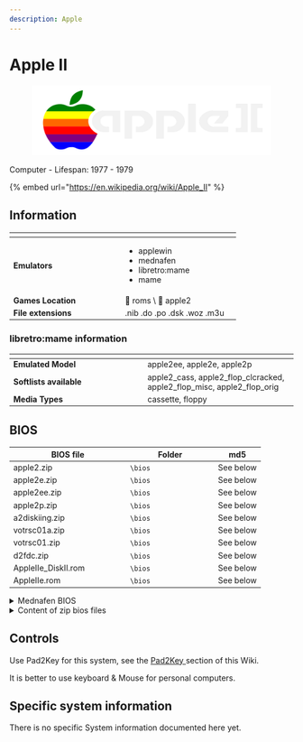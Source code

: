 ```yaml
---
description: Apple
---
```


# Apple II

<div align="left">

<figure><img src="https://raw.githubusercontent.com/fabricecaruso/es-theme-carbon/52ff37c9e265587d006945a2ba695b5a962b3a3d/art/logos/apple2.svg" alt=""><figcaption></figcaption></figure>

</div>

Computer - Lifespan: 1977 - 1979

{% embed url="https://en.wikipedia.org/wiki/Apple_II" %}

## Information

<table data-header-hidden><thead><tr><th width="184"></th><th></th><th data-hidden></th></tr></thead><tbody><tr><td><strong>Emulators</strong></td><td><ul><li>applewin</li><li>mednafen</li><li>libretro:mame</li><li>mame</li></ul></td><td></td></tr><tr><td><strong>Games Location</strong></td><td><span data-gb-custom-inline data-tag="emoji" data-code="1f4c1">📁</span> roms \ <span data-gb-custom-inline data-tag="emoji" data-code="1f4c2">📂</span> apple2</td><td></td></tr><tr><td><strong>File extensions</strong></td><td>.nib .do .po .dsk .woz .m3u</td><td></td></tr></tbody></table>

### libretro:mame information

<table data-header-hidden><thead><tr><th width="224"></th><th></th></tr></thead><tbody><tr><td><strong>Emulated Model</strong></td><td>apple2ee, apple2e, apple2p</td></tr><tr><td><strong>Softlists available</strong></td><td>apple2_cass, apple2_flop_clcracked, apple2_flop_misc, apple2_flop_orig</td></tr><tr><td><strong>Media Types</strong></td><td>cassette, floppy</td></tr></tbody></table>

## BIOS

<table><thead><tr><th width="193">BIOS file</th><th width="142.03610108303252">Folder</th><th>md5</th></tr></thead><tbody><tr><td>apple2.zip</td><td><code>\bios</code></td><td>See below</td></tr><tr><td>apple2e.zip</td><td><code>\bios</code></td><td>See below</td></tr><tr><td>apple2ee.zip</td><td><code>\bios</code></td><td>See below</td></tr><tr><td>apple2p.zip</td><td><code>\bios</code></td><td>See below</td></tr><tr><td>a2diskiing.zip</td><td><code>\bios</code></td><td>See below</td></tr><tr><td>votrsc01a.zip</td><td><code>\bios</code></td><td>See below</td></tr><tr><td>votrsc01.zip</td><td><code>\bios</code></td><td>See below</td></tr><tr><td>d2fdc.zip</td><td><code>\bios</code></td><td>See below</td></tr><tr><td>AppleIIe_DiskII.rom</td><td><code>\bios</code></td><td>See below</td></tr><tr><td>AppleIIe.rom</td><td><code>\bios</code></td><td>See below</td></tr></tbody></table>

<details>

<summary>Mednafen BIOS</summary>

apple2-int-auto.rom\
apple2-asoft-auto.rom\
disk2-13boot.rom\
disk2-13seq.rom\
disk2-16boot.rom\
disk2-16seq.rom

</details>

<details>

<summary>Content of zip bios files</summary>

```
"apple2.zip"
- "341-0001-00.e0" size="2048" crc="c0a4ad3b" sha1="bf32195efcb34b694c893c2d342321ec3a24b98f"
- "341-0002-00.e8" size="2048" crc="a99c2cf6" sha1="9767d92d04fc65c626223f25564cca31f5248980"
- "341-0003-00.f0" size="2048" crc="62230d38" sha1="f268022da555e4c809ca1ae9e5d2f00b388ff61c"
- "341-0004-00.f8" size="2048" crc="020a86d0" sha1="52a18bd578a4694420009cad7a7a5779a8c00226"
- "341-0016-00.d0" size="2048" crc="4234e88a" sha1="c9a81d704dc2f0c3416c20f9c4ab71fedda937ed"
- "341-0020-00.f8" size="2048" crc="079589c4" sha1="a28852ff997b4790e53d8d0352112c4b1a395098"
- "341-0027-a.p5" size="256" crc="ce7144f6" sha1="d4181c9f046aafc3fb326b381baac809d9e38d16"
- "341-0028-a.rom" size="256" crc="b72a2c70" sha1="bc39fbd5b9a8d2287ac5d0a42e639fc4d3c2f9d4"
- "a2.chr" size="2048" crc="64f415c6" sha1="f9d312f128c9557d9d6ac03bfad6c3ddf83e5659"
- "sc01a.bin" size="512" crc="fc416227" sha1="1d6da90b1807a01b5e186ef08476119a862b5e6d"

"apple2e.zip"
- "341-0027-a.p5" size="256" crc="ce7144f6" sha1="d4181c9f046aafc3fb326b381baac809d9e38d16"
- "341-0028-a.rom" size="256" crc="b72a2c70" sha1="bc39fbd5b9a8d2287ac5d0a42e639fc4d3c2f9d4"
- "342-0132-c.e12" size="2048" crc="e47045f4" sha1="12a2e718f5f4acd69b6c33a45a4a940b1440a481"
- "342-0133-a.chr" size="4096" crc="b081df66" sha1="7060de104046736529c1e8a687a0dd7b84f8c51b"
- "342-0134-a.64" size="8192" crc="fc3d59d8" sha1="8895a4b703f2184b673078f411f4089889b61c54"
- "342-0135-b.64" size="8192" crc="e248835e" sha1="523838c19c79f481fa02df56856da1ec3816d16e"
- "sc01a.bin" size="512" crc="fc416227" sha1="1d6da90b1807a01b5e186ef08476119a862b5e6d"

"apple2ee.zip"
- "341-0027-a.p5" size="256" crc="ce7144f6" sha1="d4181c9f046aafc3fb326b381baac809d9e38d16"
- "341-0028-a.rom" size="256" crc="b72a2c70" sha1="bc39fbd5b9a8d2287ac5d0a42e639fc4d3c2f9d4"
- "341-0132-d.e12" size="2048" crc="c506efb9" sha1="8e14e85c645187504ec9d162b3ea614a0c421d32"
- "342-0265-a.chr" size="4096" crc="2651014d" sha1="b2b5d87f52693817fc747df087a4aa1ddcdb1f10"
- "342-0303-a.e8" size="8192" crc="95e10034" sha1="afb09bb96038232dc757d40c0605623cae38088e"
- "342-0304-a.e10" size="8192" crc="443aa7c4" sha1="3aecc56a26134df51e65e17f33ae80c1f1ac93e6"
- "sc01a.bin" size="512" crc="fc416227" sha1="1d6da90b1807a01b5e186ef08476119a862b5e6d"

"apple2p.zip"
<rom name="341-0011.d0" size="2048" crc="6f05f949" sha1="0287ebcef2c1ce11dc71be15a99d2d7e0e128b1e"
- "341-0012.d8" size="2048" crc="1f08087c" sha1="a75ce5aab6401355bf1ab01b04e4946a424879b5"
- "341-0013.e0" size="2048" crc="2b8d9a89" sha1="8d82a1da63224859bd619005fab62c4714b25dd7"
- "341-0014.e8" size="2048" crc="5719871a" sha1="37501be96d36d041667c15d63e0c1eff2f7dd4e9"
- "341-0015.f0" size="2048" crc="9a04eecf" sha1="e6bf91ed28464f42b807f798fc6422e5948bf581"
- "341-0020-00.f8" size="2048" crc="079589c4" sha1="a28852ff997b4790e53d8d0352112c4b1a395098"
- "341-0027-a.p5" size="256" crc="ce7144f6" sha1="d4181c9f046aafc3fb326b381baac809d9e38d16"
- "341-0028-a.rom" size="256" crc="b72a2c70" sha1="bc39fbd5b9a8d2287ac5d0a42e639fc4d3c2f9d4"
- "341-0036.chr" size="2048" crc="64f415c6" sha1="f9d312f128c9557d9d6ac03bfad6c3ddf83e5659"
- "sc01a.bin" size="512" crc="fc416227" sha1="1d6da90b1807a01b5e186ef08476119a862b5e6d"

"a2diskiing.zip"
- "341-0027-a.p5" size="256" crc="ce7144f6" sha1="d4181c9f046aafc3fb326b381baac809d9e38d16"
- "341-0028-a.rom" size="256" crc="b72a2c70" sha1="bc39fbd5b9a8d2287ac5d0a42e639fc4d3c2f9d4"

"votrsc01a.zip"
- "sc01a.bin" size="512" crc="fc416227" sha1="1d6da90b1807a01b5e186ef08476119a862b5e6d"

"votrsc01.zip"
- "sc01.bin" size="512" crc="528d1c57" sha1="268b5884dce04e49e2376df3e2dc82e852b708c1"

"d2fdc.zip"
- "341-0028-a.rom" size="256" crc="b72a2c70" sha1="bc39fbd5b9a8d2287ac5d0a42e639fc4d3c2f9d4"
```

</details>

## Controls

Use Pad2Key for this system, see the [Pad2Key ](../../../../controllers/pad2key.md)section of this Wiki.

It is better to use keyboard & Mouse for personal computers.

## Specific system information

There is no specific System information documented here yet.
